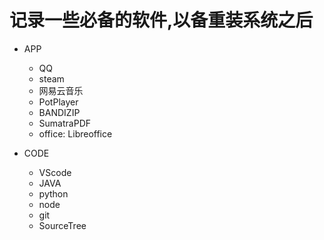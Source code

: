 # 记录一些必备的软件,以备重装系统之后

- APP
  - QQ
  - steam
  - 网易云音乐
  - PotPlayer
  - BANDIZIP
  - SumatraPDF
  - office: Libreoffice

- CODE
  - VScode
  - JAVA
  - python
  - node
  - git
  - SourceTree